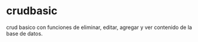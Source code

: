# crudbasic
crud basico con funciones de eliminar, editar, agregar y ver contenido de la base de datos.
